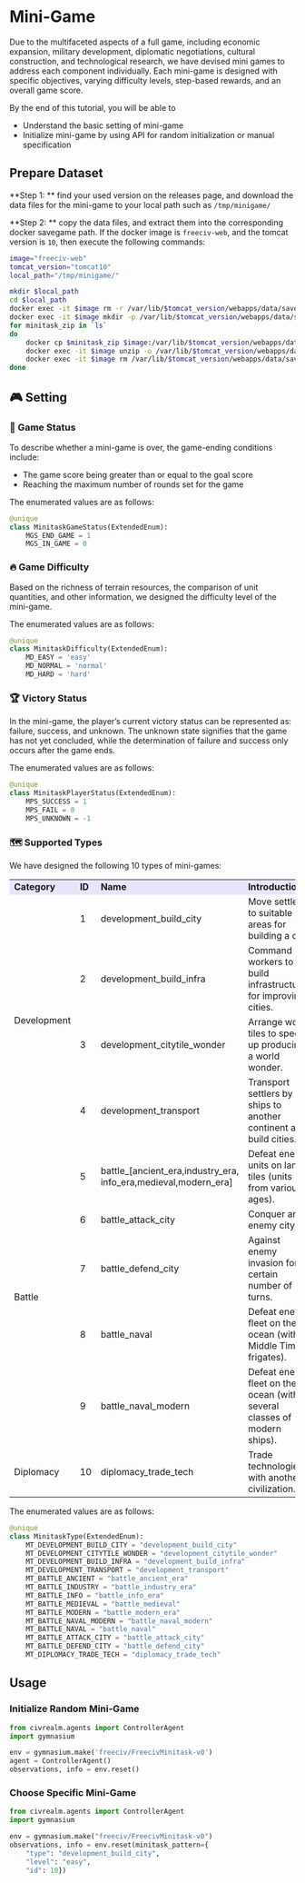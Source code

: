 # Mini-Game

Due to the multifaceted aspects of a full game, including economic expansion, military development, diplomatic negotiations, cultural construction, and technological research, we have devised mini games to address each component individually. Each mini-game is designed with specific objectives, varying difficulty levels, step-based rewards, and an overall game score.

By the end of this tutorial, you will be able to

* Understand the basic setting of mini-game
* Initialize mini-game by using API for random initialization or manual specification

## Prepare Dataset
**Step 1: ** find your used version on the releases page, and download the data files for the mini-game to your local path such as `/tmp/minigame/`

**Step 2: ** copy the data files, and extract them into the corresponding docker savegame path. If the docker image is `freeciv-web`, and the tomcat version is `10`, then execute the following commands:
```bash
image="freeciv-web"
tomcat_version="tomcat10"
local_path="/tmp/minigame/"

mkdir $local_path
cd $local_path
docker exec -it $image rm -r /var/lib/$tomcat_version/webapps/data/savegames/minitask/
docker exec -it $image mkdir -p /var/lib/$tomcat_version/webapps/data/savegames/minitask/
for minitask_zip in `ls`
do
    docker cp $minitask_zip $image:/var/lib/$tomcat_version/webapps/data/savegames/minitask/
    docker exec -it $image unzip -o /var/lib/$tomcat_version/webapps/data/savegames/minitask/$minitask_zip -d /var/lib/$tomcat_version/webapps/data/savegames/minitask/
    docker exec -it $image rm /var/lib/$tomcat_version/webapps/data/savegames/minitask/$minitask_zip
done
```

## 🎮 Setting
### 🏁 Game Status

To describe whether a mini-game is over, the game-ending conditions include:

* The game score being greater than or equal to the goal score
* Reaching the maximum number of rounds set for the game

The enumerated values are as follows:
```python title="src/civrealm/envs/freeciv_minitask_env.py"
@unique
class MinitaskGameStatus(ExtendedEnum):
    MGS_END_GAME = 1
    MGS_IN_GAME = 0
```

### 🔥 Game Difficulty
Based on the richness of terrain resources, the comparison of unit quantities, and other information, we designed the difficulty level of the mini-game.

The enumerated values are as follows:
```python title="src/civrealm/envs/freeciv_minitask_env.py"
@unique
class MinitaskDifficulty(ExtendedEnum):
    MD_EASY = 'easy'
    MD_NORMAL = 'normal'
    MD_HARD = 'hard'
```

### 🏆 Victory Status

In the mini-game, the player’s current victory status can be represented as: failure, success, and unknown. The unknown state signifies that the game has not yet concluded, while the determination of failure and success only occurs after the game ends.

The enumerated values are as follows:
```python title="src/civrealm/envs/freeciv_minitask_env.py"
@unique
class MinitaskPlayerStatus(ExtendedEnum):
    MPS_SUCCESS = 1
    MPS_FAIL = 0
    MPS_UNKNOWN = -1
```
### 🗺️ Supported Types

We have designed the following 10 types of mini-games:

<table>
    <tr> 
        <td bgcolor="Lavender"><b>Category</b></td>
        <td bgcolor="Lavender"><b>ID</b></td>
        <td bgcolor="Lavender"><b>Name</b></td>
        <td bgcolor="Lavender"><b>Introduction</b></td>
    </tr>
    <tr> 
        <td rowspan="4">Development</td>
        <td>1</td>
        <td>development_build_city</td>
        <td>Move settler to suitable areas for building a city.</td>
    </tr>
    <tr> 
        <td>2</td>
        <td>development_build_infra</td>
        <td>Command workers to build infrastructures for improving cities.</td>
    </tr>
    <tr> 
        <td>3</td>
        <td>development_citytile_wonder</td>
        <td>Arrange work tiles to speed up producing a world wonder.</td>
    </tr>
    <tr> 
        <td>4</td>
        <td>development_transport</td>
        <td>Transport settlers by ships to another continent and build cities.</td>
    </tr>
    <tr> 
        <td rowspan="5">Battle</td>
        <td>5</td>
        <td>battle_[ancient_era,industry_era,<br>info_era,medieval,modern_era]</td>
        <td>Defeat enemy units on land tiles (units from various ages).</td>
    </tr>
    <tr> 
        <td>6</td>
        <td>battle_attack_city</td>
        <td>Conquer an enemy city.</td>
    </tr>
    <tr> 
        <td>7</td>
        <td>battle_defend_city</td>
        <td>Against enemy invasion for a certain number of turns.</td>
    </tr>
    <tr> 
        <td>8</td>
        <td>battle_naval</td>
        <td>Defeat enemy fleet on the ocean (with Middle Times frigates).</td>
    </tr>
    <tr> 
        <td>9</td>
        <td>battle_naval_modern</td>
        <td>Defeat enemy fleet on the ocean (with several classes of modern ships).</td>
    </tr>
    <tr> 
        <td>Diplomacy</td>
        <td>10</td>
        <td>diplomacy_trade_tech</td>
        <td>Trade technologies with another civilization.</td>
    </tr>

</table>

The enumerated values are as follows:
```python title="src/civrealm/envs/freeciv_minitask_env.py"
@unique
class MinitaskType(ExtendedEnum):
    MT_DEVELOPMENT_BUILD_CITY = "development_build_city"
    MT_DEVELOPMENT_CITYTILE_WONDER = "development_citytile_wonder"
    MT_DEVELOPMENT_BUILD_INFRA = "development_build_infra"
    MT_DEVELOPMENT_TRANSPORT = "development_transport"
    MT_BATTLE_ANCIENT = "battle_ancient_era"
    MT_BATTLE_INDUSTRY = "battle_industry_era"
    MT_BATTLE_INFO = "battle_info_era"
    MT_BATTLE_MEDIEVAL = "battle_medieval"
    MT_BATTLE_MODERN = "battle_modern_era"
    MT_BATTLE_NAVAL_MODERN = "battle_naval_modern"
    MT_BATTLE_NAVAL = "battle_naval"
    MT_BATTLE_ATTACK_CITY = "battle_attack_city"
    MT_BATTLE_DEFEND_CITY = "battle_defend_city"
    MT_DIPLOMACY_TRADE_TECH = "diplomacy_trade_tech"
```

## Usage
### Initialize Random Mini-Game
```python
from civrealm.agents import ControllerAgent
import gymnasium

env = gymnasium.make('freeciv/FreecivMinitask-v0')
agent = ControllerAgent()
observations, info = env.reset()
```

### Choose Specific Mini-Game

```python
from civrealm.agents import ControllerAgent
import gymnasium

env = gymnasium.make("freeciv/FreecivMinitask-v0")
observations, info = env.reset(minitask_pattern={
    "type": "development_build_city", 
    "level": "easy", 
    "id": 10})
```
